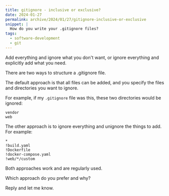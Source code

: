 ```yaml
---
title: gitignore - inclusive or exclusive?
date: 2024-01-27
permalink: archive/2024/01/27/gitignore-inclusive-or-exclusive
snippet: |
  How do you write your .gitignore files?
tags:
  - software-development
  - git
---
```


Add everything and ignore what you don't want, or ignore everything and explicitly add what you need.

There are two ways to structure a .gitignore file.

The default approach is that all files can be added, and you specify the files and directories you want to ignore.

For example, if my `.gitignore` file was this, these two directories would be ignored:

```plain
vendor
web
```

The other approach is to ignore everything and unignore the things to add. For example:

```plain
*
!build.yaml
!Dockerfile
!docker-compose.yaml
!web/*/custom
```

Both approaches work and are regularly used.

Which approach do you prefer and why?

Reply and let me know.
